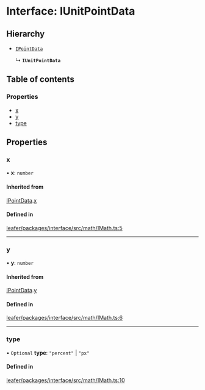 # Interface: IUnitPointData

## Hierarchy

- [`IPointData`](IPointData.md)

  ↳ **`IUnitPointData`**

## Table of contents

### Properties

- [x](IUnitPointData.md#x)
- [y](IUnitPointData.md#y)
- [type](IUnitPointData.md#type)

## Properties

### x

• **x**: `number`

#### Inherited from

[IPointData](IPointData.md).[x](IPointData.md#x)

#### Defined in

[leafer/packages/interface/src/math/IMath.ts:5](https://github.com/leaferjs/leafer/blob/fd13609/packages/interface/src/math/IMath.ts#L5)

___

### y

• **y**: `number`

#### Inherited from

[IPointData](IPointData.md).[y](IPointData.md#y)

#### Defined in

[leafer/packages/interface/src/math/IMath.ts:6](https://github.com/leaferjs/leafer/blob/fd13609/packages/interface/src/math/IMath.ts#L6)

___

### type

• `Optional` **type**: ``"percent"`` \| ``"px"``

#### Defined in

[leafer/packages/interface/src/math/IMath.ts:10](https://github.com/leaferjs/leafer/blob/fd13609/packages/interface/src/math/IMath.ts#L10)
